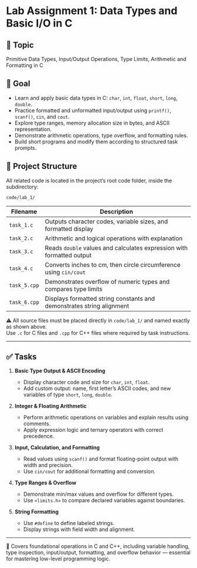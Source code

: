 # Lab Assignment 1: Data Types and Basic I/O in C

## 🎯 Topic

Primitive Data Types, Input/Output Operations, Type Limits, Arithmetic and Formatting in C  

## 📌 Goal

- Learn and apply basic data types in C: `char`, `int`, `float`, `short`, `long`, `double`.
- Practice formatted and unformatted input/output using `printf()`, `scanf()`, `cin`, and `cout`.
- Explore type ranges, memory allocation size in bytes, and ASCII representation.
- Demonstrate arithmetic operations, type overflow, and formatting rules.
- Build short programs and modify them according to structured task prompts.

## 📂 Project Structure

All related code is located in the project’s root code folder, inside the subdirectory:

```
code/lab_1/
```

<table>
  <thead>
    <tr>
      <th>Filename</th>
      <th>Description</th>
    </tr>
  </thead>
  <tbody>
    <tr>
      <td><code>task_1.c</code></td>
      <td>Outputs character codes, variable sizes, and formatted display</td>
    </tr>
    <tr>
      <td><code>task_2.c</code></td>
      <td>Arithmetic and logical operations with explanation</td>
    </tr>
    <tr>
      <td><code>task_3.c</code></td>
      <td>Reads <code>double</code> values and calculates expression with formatted output</td>
    </tr>
    <tr>
      <td><code>task_4.c</code></td>
      <td>Converts inches to cm, then circle circumference using <code>cin/cout</code></td>
    </tr>
    <tr>
      <td><code>task_5.cpp</code></td>
      <td>Demonstrates overflow of numeric types and compares type limits</td>
    </tr>
    <tr>
      <td><code>task_6.cpp</code></td>
      <td>Displays formatted string constants and demonstrates string alignment</td>
    </tr>
  </tbody>
</table>

⚠️ All source files must be placed directly in `code/lab_1/` and named exactly as shown above.  
Use `.c` for C files and `.cpp` for C++ files where required by task instructions.

---

## ✅ Tasks

1. **Basic Type Output & ASCII Encoding**
     - Display character code and size for `char`, `int`, `float`.
     - Add custom output: name, first letter’s ASCII codes, and new variables of type `short`, `long`, `double`.

2. **Integer & Floating Arithmetic**
     - Perform arithmetic operations on variables and explain results using comments.
     - Apply expression logic and ternary operators with correct precedence.

3. **Input, Calculation, and Formatting**
     - Read values using `scanf()` and format floating-point output with width and precision.
     - Use `cin/cout` for additional formatting and conversion.

4. **Type Ranges & Overflow**
     - Demonstrate min/max values and overflow for different types.
     - Use `<limits.h>` to compare declared variables against boundaries.

5. **String Formatting**
     - Use `#define` to define labeled strings.
     - Display strings with field width and alignment.

---

📎 Covers foundational operations in C and C++, including variable handling, type inspection, input/output, formatting, and overflow behavior — essential for mastering low-level programming logic.
